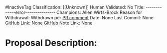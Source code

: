 #InactiveTag
Classification: [[Unknown]]
Human Validated: No
Title: -------------error---------------
Champions: Allen Wirfs-Brock
Reason for Withdrawal: Withdrawn per [PR comment](https://github.com/tc39/ecma262/issues/1595#issuecomment-509348434)
Date: None
Last Commit: None
GitHub Link: None
GitHub Note Link: None

# Proposal Description:
